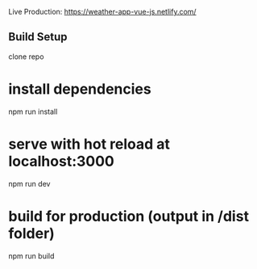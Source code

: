 Live Production: https://weather-app-vue-js.netlify.com/

## Build Setup

clone repo

# install dependencies
npm run install

# serve with hot reload at localhost:3000
npm run dev

# build for production (output in /dist folder)
npm run build
